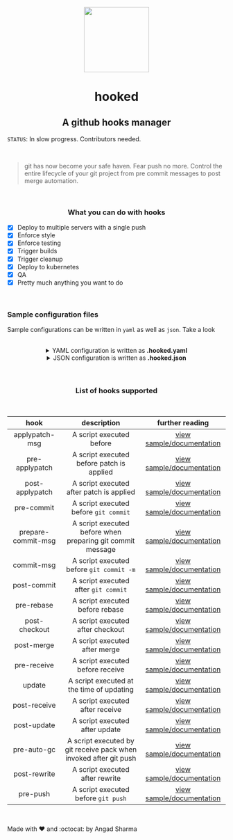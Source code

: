 <p align="center">
    <img src="https://octodex.github.com/images/daftpunktocat-guy.gif" width=150px>
</p>
<h1 align="center">hooked</h1>
<h2 align="center">A github hooks manager</h2>

`STATUS`: In slow progress. Contributors needed.

<br>

> git has now become your safe haven. Fear push no more. Control the entire lifecycle of your git project from pre commit messages to post merge automation.

<br>

<h3 align="center">What you can do with hooks</h3>

- [X] Deploy to multiple servers with a single push
- [X] Enforce style  
- [x] Enforce testing
- [X] Trigger builds
- [X] Trigger cleanup
- [X] Deploy to kubernetes 
- [X] QA
- [X] Pretty much anything you want to do

<br>

### Sample configuration files
Sample configurations can be written in `yaml` as well as `json`. Take a look

<br>

<details>
<summary align="center">YAML configuration is written as <b>.hooked.yaml</b> </summary>

```yaml
version: 1.0
hooks:
  pre-commit:
    env_file: .env
    commands:
      - "cat .hooked.log >> pre-commit hook'"
      - "cat .hooked.log >> 'hooked!'"
  post-commit:
    environment:
      - HOST: localhost
    commands:
      - "cat .hooked.log >> post-commit hook'"
      - "cat .hooked.log >> 'hooked!'"

```

</details>


<details>
<summary align="center">JSON configuration is written as <b>.hooked.json</b> </summary>

```json
{
	"version": 1,
	"hooks": {
		"pre-commit": {
			"env_file": ".env",
			"commands": [
				"cat .hooked.log >> pre-commit hook'",
				"cat .hooked.log >> 'hooked!'"
			]
		},
		"post-commit": {
			"environment": [
				{
					"HOST": "localhost"
				}
			],
			"commands": [
				"cat .hooked.log >> post-commit hook'",
				"cat .hooked.log >> 'hooked!'"
			]
		}
	}
}
```
</details>

<br>
<br>

<div align = "center">
    
### List of hooks supported

<br>


| hook | description    |      further reading |    
|:----:|:----------------------------------------:|:------:|
| applypatch-msg        | A script executed before | [view sample/documentation](https://github.com/git/git/blob/master/templates/hooks--applypatch-msg.sample) |
| pre-applypatch        | A script executed before patch is applied | [view sample/documentation](https://github.com/git/git/blob/master/Documentation/githooks.txt#L74) |
| post-applypatch       | A script executed after patch is applied | [view sample/documentation](https://github.com/git/git/blob/master/Documentation/githooks.txt#L74) |
| pre-commit            | A script executed before `git commit`| [view sample/documentation](https://github.com/git/git/blob/master/templates/hooks--pre-commit.sample) | 
| prepare-commit-msg    | A script executed before when preparing git commit message | [view sample/documentation](https://github.com/git/git/blob/master/templates/hooks--prepare-commit-msg.sample) |
| commit-msg            | A script executed before `git commit -m` | [view sample/documentation](https://github.com/git/git/blob/master/templates/hooks--commit-msg.sample) |
| post-commit           | A script executed after `git commit`   | [view sample/documentation](https://github.com/git/git/blob/master/Documentation/githooks.txt#L142) |
| pre-rebase            | A script executed before rebase        | [view sample/documentation](https://github.com/git/git/blob/master/templates/hooks--pre-rebase.sample) |
| post-checkout         | A script executed after checkout       | [view sample/documentation](https://github.com/git/git/blob/master/Documentation/githooks.txt#L160) |
| post-merge            | A script executed after merge          | [view sample/documentation](https://github.com/git/git/blob/master/Documentation/githooks.txt#L178) |
| pre-receive           | A script executed before receive       | [view sample/documentation](https://github.com/git/git/blob/master/Documentation/githooks.txt#L221) |
| update                | A script executed at the time of updating | [view sample/documentation](https://github.com/git/git/blob/master/templates/hooks--update.sample) |
| post-receive          | A script executed after receive         | [view sample/documentation](https://github.com/git/git/blob/master/Documentation/githooks.txt#L295) |
| post-update           | A script executed after update          | [view sample/documentation](https://github.com/git/git/blob/master/templates/hooks--post-update.sample) |
| pre-auto-gc           | A script executed by git receive pack when invoked after git push | [view sample/documentation](https://github.com/git/git/blob/master/Documentation/githooks.txt#L387) |
| post-rewrite          | A script executed after rewrite         | [view sample/documentation](https://github.com/git/git/blob/master/Documentation/githooks.txt#L394) |
| pre-push              | A script executed before `git push`     | [view sample/documentation](https://github.com/git/git/blob/master/Documentation/githooks.txt#L192) |

</div>

<br>

Made with :heart: and :octocat: by Angad Sharma
